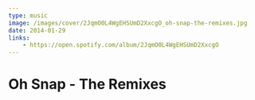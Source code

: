 ```yaml
---
type: music
image: /images/cover/2JqmO0L4WgEHSUmD2XxcgO_oh-snap-the-remixes.jpg
date: 2014-01-29
links:
    - https://open.spotify.com/album/2JqmO0L4WgEHSUmD2XxcgO
---
```


# Oh Snap - The Remixes
